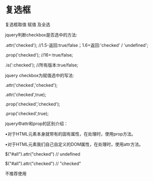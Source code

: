 # 复选框
复选框取值 赋值 及全选



jquery判断checkbox是否选中的方法:

.attr('checked'); //1.5-返回:true/false；1.6+返回:'checked' / 'undefined';

.prop('checked'); //16+:true/false;

.is(':checked'); //所有版本:true/false;



jquery checkbox为赋值选中的写法:

.attr('checked','checked');

.attr('checked',true);

.prop('checked','checked');

.prop('checked',true);



jquery中attr和prop的区别介绍：

•对于HTML元素本身就带有的固有属性，在处理时，使用prop方法。

•对于HTML元素我们自己自定义的DOM属性，在处理时，使用attr方法。

$("#all").attr("checked") // undefined

$("#all").attr("checked") // "checked"

不推荐使用